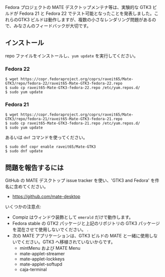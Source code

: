 <!--
.. link:
.. description:
.. tags: Releases,Fedora
.. date: 2015-06-11 22:30:30
.. title: MATE 1.10 で Fedora 21/22 が GTK3対応に
.. slug: 2015-06-11-mate-1-10-with-gtk3-for-fedora-21-22
.. author: Wolfgang Ulbrich
-->

Fedora プロジェクトの MATE デスクトップメンテナ等は、実験的な GTK3 ビルドが Fedora 21 と Fedora 22 でテスト可能となったことを発表しました。これらのGTK3 ビルドは動作しますが、複数の小さなレンダリング問題があるので、みなさんのフィードバックが大切です。

## インストール

repo ファイルをインストールし、`yum update` を実行してください。

### Fedora 22

    $ wget https://copr.fedoraproject.org/coprs/raveit65/Mate-GTK3/repo/fedora-22/raveit65-Mate-GTK3-fedora-22.repo
    $ sudo cp raveit65-Mate-GTK3-fedora-22.repo /etc/yum.repos.d/
    $ sudo yum update

### Fedora 21

    $ wget https://copr.fedoraproject.org/coprs/raveit65/Mate-GTK3/repo/fedora-21/raveit65-Mate-GTK3-fedora-21.repo
    $ sudo cp raveit65-Mate-GTK3-fedora-21.repo /etc/yum.repos.d/
    $ sudo yum update

あるいは `dnf` コマンドを使ってください。

    $ sudo dnf copr enable raveit65/Mate-GTK3
    $ sudo dnf update

## 問題を報告するには

GitHub の MATE デスクトップ issue tracker を使い、'GTK3 and Fedora' を件名に含めてください。

  * https://github.com/mate-desktop

いくつかの注意点:

  * Compiz はウィンドウ装飾として `emerald` だけで動作します。
  * Fedora stable の GTK2 パッケージと上記のリポジトリの GTK3 パッケージを混在させて使用しないでください。
  .
  * 次の MATE アプリケーションは、GTK3 ビルドの MATE と一緒に使用しないでください。GTK3 へ移植されていないからです。
    * mintMenu および MATE Menu
    * mate-applet-streamer
    * mate-applet-lockkeys
    * mate-applet-softupd
    * caja-terminal
